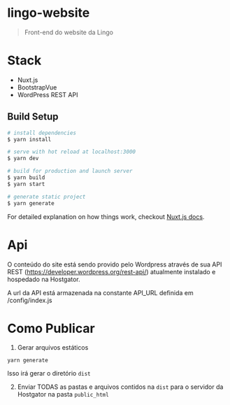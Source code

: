 # lingo-website

> Front-end do website da Lingo

# Stack

- Nuxt.js
- BootstrapVue
- WordPress REST API

## Build Setup

``` bash
# install dependencies
$ yarn install

# serve with hot reload at localhost:3000
$ yarn dev

# build for production and launch server
$ yarn build
$ yarn start

# generate static project
$ yarn generate
```

For detailed explanation on how things work, checkout [Nuxt.js docs](https://nuxtjs.org).

# Api

O conteúdo do site está sendo provido pelo Wordpress através de sua API REST (https://developer.wordpress.org/rest-api/) atualmente instalado e hospedado na Hostgator.

A url da API está armazenada na constante API_URL definida em /config/index.js

# Como Publicar

1. Gerar arquivos estáticos

```
yarn generate
```
Isso irá gerar o diretório `dist`

2. Enviar TODAS as pastas e arquivos contidos na `dist` para o servidor da Hostgator na pasta `public_html`

